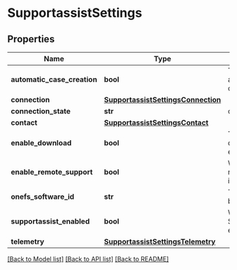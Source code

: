 # SupportassistSettings

## Properties
Name | Type | Description | Notes
------------ | ------------- | ------------- | -------------
**automatic_case_creation** | **bool** | True indicates automatic case creation is enabled | [optional] [default to True]
**connection** | [**SupportassistSettingsConnection**](SupportassistSettingsConnection.md) |  | [optional] 
**connection_state** | **str** | connection state. | [optional] 
**contact** | [**SupportassistSettingsContact**](SupportassistSettingsContact.md) |  | [optional] 
**enable_download** | **bool** | True indicates downloads are enabled | [optional] [default to True]
**enable_remote_support** | **bool** | Whether remoteAccessEnabled is enabled | [optional] [default to False]
**onefs_software_id** | **str** | The software ID used by SupportAssist | [optional] 
**supportassist_enabled** | **bool** | Whether SupportAssist is enabled | 
**telemetry** | [**SupportassistSettingsTelemetry**](SupportassistSettingsTelemetry.md) |  | [optional] 

[[Back to Model list]](../README.md#documentation-for-models) [[Back to API list]](../README.md#documentation-for-api-endpoints) [[Back to README]](../README.md)


